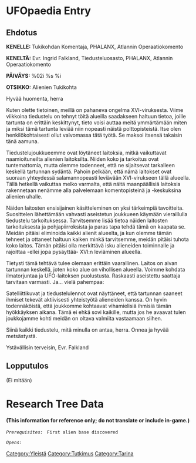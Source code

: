 # UFOpaedia Entry

## Ehdotus

**KENELLE:** Tukikohdan Komentaja, PHALANX, Atlannin Operaatiokomento

**KENELTÄ:** Evr. Ingrid Falkland, Tiedusteluosasto, PHALANX, Atlannin
Operaatiokomento

**PÄIVÄYS:** %02i %s %i

**OTSIKKO:** Alienien Tukikohta

Hyvää huomenta, herra

Kuten olette tietoinen, meillä on pahaneva ongelma XVI-viruksesta. Viime
viikkoina tiedustelu on tehnyt töitä alueilla saadakseen haltuun tietoa,
joille tartunta on erittäin keskittynyt, tieto voisi auttaa meitä
ymmärtämään miten ja miksi tämä tartunta leviää niin nopeasti näistä
polttopisteistä. Itse olen henkilökohtaisesti ollut valvomassa tätä
työtä. Se maksoi itsensä takaisin tänä aamuna.

Tiedustelujoukkueemme ovat löytäneet laitoksia, mitkä vaikuttavat
naamioituneilta alienien laitoksilta. Niiden koko ja tarkoitus ovat
tuntemattomia, mutta olemme todenneet, että ne sijaitsevat tarkalleen
keskellä tartunnan sydäntä. Pahoin pelkään, että nämä laitokset ovat
suoraan yhteydessä salamannopeasti leviävään XVI-virukseen tällä
alueella. Tällä hetkellä vaikuttaa melko varmalta, että näitä
maanpäällisiä laitoksia rakennetaan nenämme alla palvelemaan
komentopisteinä ja -keskuksina alienien uhalle.

Näiden laitosten ensisijainen käsitteleminen on yksi tärkeimpiä
tavoitteita. Suosittelen lähettämään vahvasti aseistetun joukkueen
käymään vieraillulla tiedustelu tarkoituksessa. Tarvitsemme lisää tietoa
näiden laitosten tarkoituksesta ja pohjapiirroksista ja paras tapa tehdä
tämä on kaapata se. Meidän pitäisi eliminoida kaikki alienit alueelta,
ja kun olemme tämän tehneet ja ottaneet haltuun kaiken minkä
tarvitsemme, meidän pitäisi tuhota koko laitos. Tämän pitäisi olla
merkittävä isku alieneiden toiminnalle ja rajoittaa -ellei jopa
pysäyttää- XVI:n leviäminen alueella.

Tietysti tämä tehtävä tulee olemaan erittäin vaarallinen. Laitos on
aivan tartunnan keskellä, joten koko alue on vihollisen alueella. Voimme
kohdata ilmatorjuntaa ja UFO-laitoksen puolustusta. Raskaasti aseistettu
saattaja tarvitaan varmasti. Ja... vielä pahempaa:

Satelliittikuvat ja tiedustelulennot ovat näyttäneet, että tartunnan
saaneet ihmiset tekevät aktiivisesti yhteistyötä alieneiden kanssa. On
hyvin todennäköistä, että joukkomme kohtaavat vihamielisiä ihmisiä tämän
hyökkäyksen aikana. Tämä ei ehkä sovi kaikille, mutta jos he avaavat
tulen joukkojamme kohti meidän on oltava valmiita vastaamaan siihen.

Siinä kaikki tiedustelu, mitä minulla on antaa, herra. Onnea ja hyvää
metsästystä.

Ystävällisin terveisin, Evr. Falkland

## Lopputulos

(Ei mitään)

# Research Tree Data

**(This information for reference only; do not translate or include
in-game.)**

*`Prerequisites:`*
` First alien base discovered`

*`Opens:`*

[Category:Yleistä](Category:Yleistä "wikilink")
[Category:Tutkimus](Category:Tutkimus "wikilink")
[Category:Tarina](Category:Tarina "wikilink")
